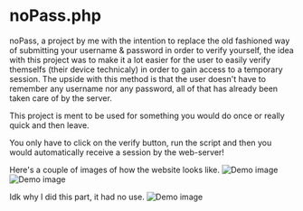 # noPass.php
noPass, a project by me with the intention to replace the old fashioned way of submitting your username & password in order to verify yourself, the idea with this project was to make it a lot easier for the user to easily verify themselfs (their device technicaly) in order to gain access to a temporary session. The upside with this method is that the user doesn't have to remember any username nor any password, all of that has already been taken care of by the server.

This project is ment to be used for something you would do once or really quick and then leave.

You only have to click on the verify button, run the script and then you would automatically receive a session by the web-server!

Here's a couple of images of how the website looks like.
![Demo image](https://raw.githubusercontent.com/Beyarz/noPass.php/master/index.png)
![Demo image](https://raw.githubusercontent.com/Beyarz/noPass.php/master/home.png)

Idk why I did this part, it had no use.
![Demo image](https://raw.githubusercontent.com/Beyarz/noPass.php/master/about.png)
